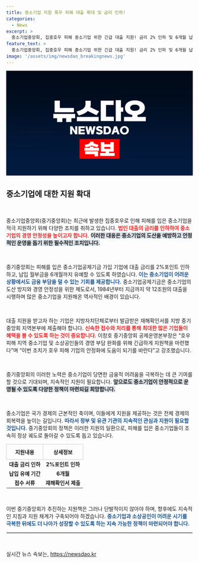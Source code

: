 ```yaml
---
title: 중소기업 지원 폭우 피해 대출 확대 및 금리 인하!
categories:
  - News
excerpt: >
  중소기업중앙회, 집중호우 피해 중소기업 위한 긴급 대출 지원! 금리 2% 인하 및 6개월 납입 유예로 경영 부담 완화, 빠른 지원이 절실한 기업 주목!
feature_text: >
  중소기업중앙회, 집중호우 피해 중소기업 위한 긴급 대출 지원! 금리 2% 인하 및 6개월 납입 유예로 경영 부담 완화, 빠른 지원이 절실한 기업 주목!
image: '/assets/img/newsdao_breakingnews.jpg'
---
```


<p><img src="/assets/img/newsdao_breakingnews.jpg" alt="pcversion 속보" /></p>

<h2 data-ke-size="size26">중소기업에 대한 지원 확대</h2>

<p data-ke-size="size16">&nbsp;</p>

<p>중소기업중앙회(중기중앙회)는 최근에 발생한 집중호우로 인해 피해를 입은 중소기업을 적극 지원하기 위해 다양한 조치를 취하고 있습니다. <b><span style="color: #ee2323;">법인 대출의 금리를 인하하여 중소기업의 경영 안정성을 높이고자 합니다.</span></b> <b><span style="background-color: #21538527;">이러한 대응은 중소기업의 도산을 예방하고 안정적인 운영을 돕기 위한 필수적인 조치입니다.</span></b> </p>

<p data-ke-size="size16">&nbsp;</p>

<p>중기중앙회는 피해를 입은 중소기업공제기금 가입 기업에 대출 금리를 2%포인트 인하하고, 납입 월부금을 6개월까지 유예할 수 있도록 하였습니다. <b><span style="color: #1a5490;">이는 중소기업이 어려운 상황에서도 금융 부담을 덜 수 있는 기회를 제공합니다.</span></b> 중소기업공제기금은 중소기업의 도산 방지와 경영 안정성을 위한 제도로서, 1984년부터 지금까지 약 12조원의 대출을 시행하며 많은 중소기업을 지원해온 역사적인 배경이 있습니다. </p>

<p data-ke-size="size16">&nbsp;</p>

<p>대출 지원을 받고자 하는 기업은 지방자치단체로부터 발급받은 재해확인서를 지방 중기중앙회 지역본부에 제출해야 합니다. <b><span style="color: #ee2323;">신속한 접수와 처리를 통해 최대한 많은 기업들이 혜택을 볼 수 있도록 하는 것이 중요합니다.</span></b> 이창호 중기중앙회 공제운영본부장은 “호우 피해 지역 중소기업 및 소상공인들의 경영 부담 완화를 위해 긴급하게 지원책을 마련했다”며 “이번 조치가 호우 피해 기업의 안정화에 도움이 되기를 바란다”고 강조했습니다.</p>

<p data-ke-size="size16">&nbsp;</p>

<p>중기중앙회의 이러한 노력은 중소기업이 당면한 금융적 어려움을 극복하는 데 큰 기여를 할 것으로 기대되며, 지속적인 지원이 필요합니다. <b><span style="background-color: #21538527;">앞으로도 중소기업이 안정적으로 운영될 수 있도록 다양한 정책이 마련되길 희망합니다.</span></b> </p>

<p data-ke-size="size16">&nbsp;</p>

<p>중소기업은 국가 경제의 근본적인 축이며, 이들에게 지원을 제공하는 것은 전체 경제의 회복력을 높이는 길입니다. <b><span style="color: #1a5490;">따라서 정부 및 유관 기관의 지속적인 관심과 지원이 필요할 것입니다.</span></b> 중기중앙회의 정책은 이러한 지원의 일환으로, 피해를 입은 중소기업들이 조속히 정상 궤도로 돌아갈 수 있도록 돕고 있습니다. </p>

<table style="width: 100%; border-collapse: collapse;">
    <thead>
        <tr>
            <th style="border: 1px solid #ccc; padding: 10px;">지원내용</th>
            <th style="border: 1px solid #ccc; padding: 10px;">상세정보</th>
        </tr>
    </thead>
    <tbody>
        <tr>
            <td style="text-align: center;"><b>대출 금리 인하</b></td>
            <td style="text-align: center; height: 17px;"><b>2%포인트 인하</b></td>
        </tr>
        <tr>
            <td style="text-align: center;"><b>납입 유예 기간</b></td>
            <td style="text-align: center; height: 17px;"><b>6개월</b></td>
        </tr>
        <tr>
            <td style="text-align: center;"><b>접수 서류</b></td>
            <td style="text-align: center; height: 17px;"><b>재해확인서 제출</b></td>
        </tr>
    </tbody>
</table>

<p data-ke-size="size16">&nbsp;</p>

<p>이번 중기중앙회가 추진하는 지원책은 그러나 단발적이지 않아야 하며, 향후에도 지속적인 지침과 지원 체계가 구축되어야 하겠습니다. <b><span style="color: #1a5490;">중소기업과 소상공인이 어려운 시기를 극복한 뒤에도 더 나아가 성장할 수 있도록 하는 지속 가능한 정책이 마련되어야 합니다.</span></b> </p>

<hr style="border: 1px solid #ddd;">

<p data-ke-size="size16">&nbsp;</p>
실시간 뉴스 속보는, <a href="https://newsdao.kr" rel="dofollow">https://newsdao.kr</a>


